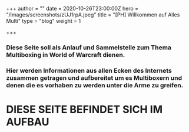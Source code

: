 +++
author = ""
date = 2020-10-26T23:00:00Z
hero = "/images/screenshots/zUJ1rpA.jpeg"
title = "[PH] Willkommen auf Alles Multi"
type = "blog"
weight = 1

+++
### Diese Seite soll als Anlauf und Sammelstelle zum Thema Multiboxing in World of Warcraft dienen.

### Hier werden Informationen aus allen Ecken des Internets zusammen getragen und aufbereitet um es Multiboxern und denen die es vorhaben zu werden unter die Arme zu greifen.

# DIESE SEITE BEFINDET SICH IM AUFBAU